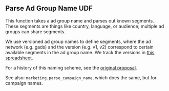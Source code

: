 ## Parse Ad Group Name UDF

This function takes a ad group name and parses out known segments.
These segments are things like country, language, or audience; multiple
ad groups can share segments.

We use versioned ad group names to define segments, where the ad network
(e.g. gads) and the version (e.g. v1, v2) correspond to certain available segments
in the ad group name. We track the versions in [this spreadsheet](https://docs.google.com/spreadsheets/d/1hkK8-IKbgjsHRQq_XNm-Hr6bA8657CcpnChSywlYUMU/edit#gid=635816846).

For a history of this naming scheme, see the [original proposal](https://docs.google.com/document/d/1lnZ6iMT091fq37SmnbpD9IcREMpGupae19Euqu94Low/edit).

See also: `marketing.parse_campaign_name`, which does the same, but for campaign names.
